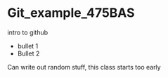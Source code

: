 # Git_example_475BAS
intro to github
* bullet 1
* Bullet 2

Can write out random stuff, this class starts too early
